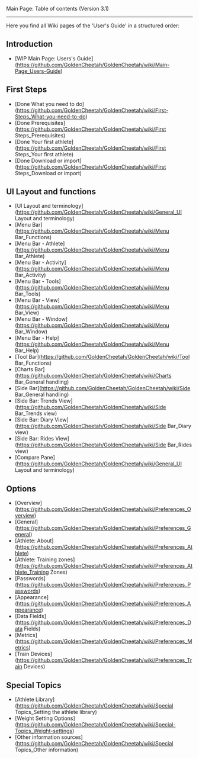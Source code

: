 Main Page: Table of contents (Version 3.1)
***

Here you find all Wiki pages of the 'User's Guide' in a structured order:

## Introduction

* [WIP Main Page: Users's Guide] (https://github.com/GoldenCheetah/GoldenCheetah/wiki/Main-Page_Users-Guide)

## First Steps

* [Done What you need to do] (https://github.com/GoldenCheetah/GoldenCheetah/wiki/First-Steps_What-you-need-to-do)
* [Done Prerequisites] (https://github.com/GoldenCheetah/GoldenCheetah/wiki/First Steps_Prerequisites)
* [Done Your first athlete] (https://github.com/GoldenCheetah/GoldenCheetah/wiki/First Steps_Your first athlete) 
* [Done Download or import] (https://github.com/GoldenCheetah/GoldenCheetah/wiki/First Steps_Download or import) 


## UI Layout and functions

* [UI Layout and terminology] (https://github.com/GoldenCheetah/GoldenCheetah/wiki/General_UI Layout and terminology)
* [Menu Bar] (https://github.com/GoldenCheetah/GoldenCheetah/wiki/Menu Bar_Functions)
* [Menu Bar - Athlete] (https://github.com/GoldenCheetah/GoldenCheetah/wiki/Menu Bar_Athlete)
* [Menu Bar - Activity] (https://github.com/GoldenCheetah/GoldenCheetah/wiki/Menu Bar_Activity)
* [Menu Bar - Tools] (https://github.com/GoldenCheetah/GoldenCheetah/wiki/Menu Bar_Tools)
* [Menu Bar - View] (https://github.com/GoldenCheetah/GoldenCheetah/wiki/Menu Bar_View)
* [Menu Bar - Window] (https://github.com/GoldenCheetah/GoldenCheetah/wiki/Menu Bar_Window)
* [Menu Bar - Help] (https://github.com/GoldenCheetah/GoldenCheetah/wiki/Menu Bar_Help)
* [Tool Bar](https://github.com/GoldenCheetah/GoldenCheetah/wiki/Tool Bar_Functions)
* [Charts Bar](https://github.com/GoldenCheetah/GoldenCheetah/wiki/Charts Bar_General handling)
* [Side Bar](https://github.com/GoldenCheetah/GoldenCheetah/wiki/Side Bar_General handling)
* [Side Bar: Trends View](https://github.com/GoldenCheetah/GoldenCheetah/wiki/Side Bar_Trends view)
* [Side Bar: Diary View](https://github.com/GoldenCheetah/GoldenCheetah/wiki/Side Bar_Diary view)
* [Side Bar: Rides View](https://github.com/GoldenCheetah/GoldenCheetah/wiki/Side Bar_Rides view)
* [Compare Pane](https://github.com/GoldenCheetah/GoldenCheetah/wiki/General_UI Layout and terminology)


## Options

* [Overview] (https://github.com/GoldenCheetah/GoldenCheetah/wiki/Preferences_Overview)
* [General] (https://github.com/GoldenCheetah/GoldenCheetah/wiki/Preferences_General)
* [Athlete: About] (https://github.com/GoldenCheetah/GoldenCheetah/wiki/Preferences_Athlete)
* [Athlete: Training zones] (https://github.com/GoldenCheetah/GoldenCheetah/wiki/Preferences_Athlete_Training Zones)
* [Passwords] (https://github.com/GoldenCheetah/GoldenCheetah/wiki/Preferences_Passwords)
* [Appearance] (https://github.com/GoldenCheetah/GoldenCheetah/wiki/Preferences_Appearance)
* [Data Fields] (https://github.com/GoldenCheetah/GoldenCheetah/wiki/Preferences_Data Fields)
* [Metrics] (https://github.com/GoldenCheetah/GoldenCheetah/wiki/Preferences_Metrics)
* [Train Devices] (https://github.com/GoldenCheetah/GoldenCheetah/wiki/Preferences_Train Devices)

## Special Topics

* [Athlete Library] (https://github.com/GoldenCheetah/GoldenCheetah/wiki/Special Topics_Setting the athlete library)
* [Weight Setting Options] (https://github.com/GoldenCheetah/GoldenCheetah/wiki/Special-Topics_Weight-settings)
* [Other information sources] (https://github.com/GoldenCheetah/GoldenCheetah/wiki/Special Topics_Other information)
